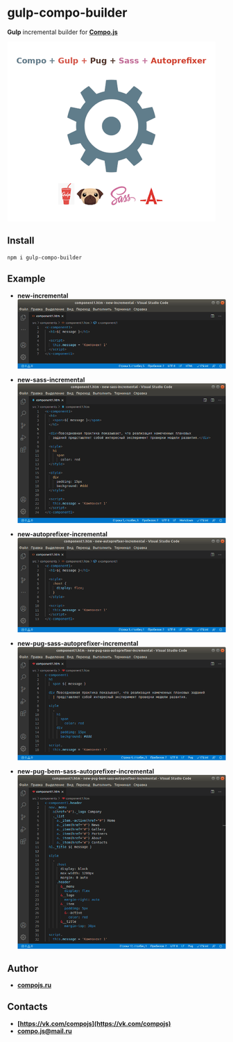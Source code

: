 # gulp-compo-builder

**Gulp** incremental builder for **[Compo.js](http://compojs.ru/)**

![builder](builder.png)

## Install

```
npm i gulp-compo-builder
```

## Example

- **new-incremental**<br>![new-incremental](img/new-incremental.png)<br>

- **new-sass-incremental**<br>![new-sass-incremental](img/new-sass-incremental.png)<br>

- **new-autoprefixer-incremental**<br>![new-autoprefixer-incremental](img/new-autoprefixer-incremental.png)<br>

- **new-pug-sass-autoprefixer-incremental**<br>![new-pug-sass-autoprefixer-incremental](img/new-pug-sass-autoprefixer-incremental.png)<br>

- **new-pug-bem-sass-autoprefixer-incremental**<br>![new-pug-bem-sass-autoprefixer-incremental](img/new-pug-bem-sass-autoprefixer-incremental.png)

## Author

- **[compojs.ru](http://www.compojs.ru)**

## Contacts

- **[https://vk.com/compojs](https://vk.com/compojs)**
- **[compo.js@mail.ru](mailto:compo.js@mail.ru)**